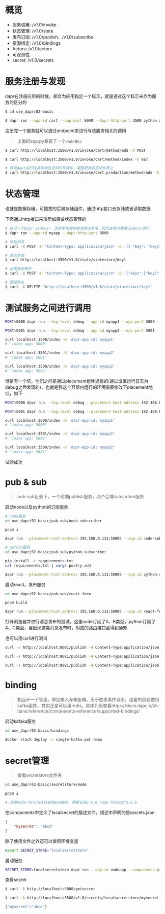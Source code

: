 # 概览

- 服务调用: /v1.0/invoke
- 状态管理: /v1.0/state
- 发布订阅: /v1.0/publish、/v1.0/subscribe
- 资源绑定: /v1.0/bindings
- Actors: /v1.0/actors
- 可观测性
- secret: /v1.0/secrets

# 服务注册与发现

dapr在注册应用的时候，都会为应用指定一个标示，就是通过这个标示来作为服务的区分的

```bash
$ cd use_dapr/02-basic

$ dapr run --app-id cart --app-port 5000 --dapr-http-port 3500 python app.py
```

注册完一个服务就可以通过endpoint来进行与该服务相关的调用

> 上面的app.py暴露了一个`/add接口`

```bash
$ curl http://localhost:3500/v1.0/invoke/cart/method/add -X POST

$ curl http://localhost:3500/v1.0/invoke/cart/method/index -X GET

# 假设dapr运行在具有命名空间的环境中，需要把命名空间也带上
$ curl http://localhost:3500/v1.0/invoke/cart.production/method/add -X POST
```

# 状态管理

也就是数据存储，可插拔的后端存储组件，通过http接口去存储或者读取数据

下面通过http接口来演示如果做状态管理的

```bash
# 启动一个Dapr sidecar，这里主体程序是空的没关系，因为这里只需要sidecar就行
$ dapr run --app-id myapp --dapr-http-port 3500

# 添加状态
$ curl -X POST -H "Content-Type: application/json" -d '[{ "key": "key1", "value": "value1"}, { "key": "key2", "value": "value2"}]' http://localhost:3500/v1.0/state/statestore

# 查询状态
$ curl http://localhost:3500/v1.0/state/statestore/key1

# 设置查询条件
$ curl -X POST -H "Content-Type: application/json" -d '{"keys":["key1", "key2"]}' http://localhost:3500/v1.0/state/statestore/bulk

# 删除状态
$ curl -X DELETE 'http://localhost:3500/v1.0/state/statestore/key1'
```

# 测试服务之间进行调用

```bash
PORT=5000 dapr run --log-level debug --app-id myapp1 --app-port 5000 --dapr-http-port 3500 -- python3 app.py

PORT=5001 dapr run --log-level debug --app-id myapp2 --app-port 5001 --dapr-http-port 3501 -- python3 app.py

curl localhost:3500/index -H 'dapr-app-id: myapp1'
# "index app: 5000"

curl localhost:3501/index -H 'dapr-app-id: myapp2'
# "index app: 5001"

curl localhost:3500/index -H 'dapr-app-id: myapp2'
# "index app: 5001"
```

但是有一个坑，他们之间是通过placement组件通信的(通过设置运行日志为debug之后发现的)，也就是我这个容器内运行的环境需要修改下placement地址，如下

```bash
PORT=5000 dapr run --log-level debug --placement-host-address 192.168.0.111:50005 --app-id myapp1 --app-port 5000 --dapr-http-port 3500 -- python3 app.py

PORT=5001 dapr run --log-level debug --placement-host-address 192.168.0.111:50005 --app-id myapp2 --app-port 5001 --dapr-http-port 3501 -- python3 app.py

curl localhost:3500/index -H 'dapr-app-id: myapp1'
# "index app: 5000"

curl localhost:3501/index -H 'dapr-app-id: myapp2'
# "index app: 5001"

curl localhost:3500/index -H 'dapr-app-id: myapp2'
# "index app: 5001"
```

试验成功

# pub & sub

> pub-sub目录下，一个前端publish服务，两个后端subscriber服务

启动node以及python的订阅服务

```bash
# node服务
cd use_dapr/02-basic/pub-sub/node-subscriber

pnpm i

dapr run --placement-host-address 192.168.0.111:50005 --app-id node-subscriber --app-port 3000 node app.js

# python服务
cd use_dapr/02-basic/pub-sub/python-subscriber

pip install -r requirements.txt
cat requirements.txt | xargs poetry add

dapr run --placement-host-address 192.168.0.111:50005 --app-id python-subscriber --app-port 5001 python3 app.py
```

启动react，发布服务

```bash
cd use_dapr/02-basic/pub-sub/react-form

pnpm build

dapr run --placement-host-address 192.168.0.111:50005 --app-id react-form --app-port 8081 node server.js
```

打开浏览器并进行消息发布的测试，这里node订阅了A、B类型，python订阅了A、C类型，当出现这类消息发布时，对应的路由接口会得到通知

也可以用curl进行测试

```bash
curl -s http://localhost:8081/publish -H Content-Type:application/json --data @message_a.json

curl -s http://localhost:8081/publish -H Content-Type:application/json --data @message_b.json

curl -s http://localhost:8081/publish -H Content-Type:application/json --data @message_c.json
```

# binding

> 相当于一个管道，绑定输入与输出端，用于触发事件调用，这里的实验使用kafka组件，其实还是可以用redis，具体列表查看https://docs.dapr.io/zh-hans/reference/components-reference/supported-bindings/

启动kafaka服务

```bash
cd use_dapr/02-basic/bindings

docker stack deploy -c single-kafka.yml temp
```


# secret管理

> 查看secretstore文件夹

```bash
cd use_dapr/02-basic/secretstore/node

pnpm i

# 注意node-fetchv3只支持esm模式，需要安装2.6.6 node-fetch@^2.6.6
```

在components中定义了localsecret的描述文件，描述中声明的是secrets.json

```json
{
    "mysecret": "abcd"
}
```

除了使用文件之外还可以使用环境变量

```bash
export SECRET_STORE="localsecretstore"
```

启动服务

```bash
SECRET_STORE=localsecretstore dapr run --app-id nodeapp --components-path ./components --app-port 3000 --dapr-http-port 3500 node app.js
```

查看secret

```bash
$ curl -k http://localhost:3000/getsecret

$ curl -k http://localhost:3500/v1.0/secrets/localsecretstore/mysecret

{"mysecret":"abcd"}
```